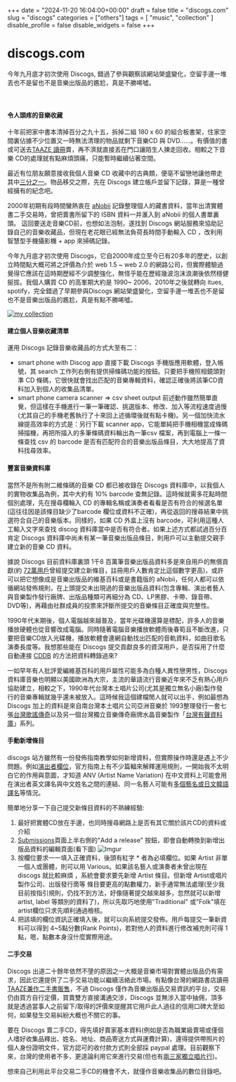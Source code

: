 +++
date = "2024-11-20 16:04:00+00:00"
draft = false
title = "discogs.com"
slug = "discogs"
categories = ["others"]
tags = [
  "music",
  "collection"
  ]
disable_profile = false
disable_widgets = false
+++
# discogs.com
今年九月底才初次使用 Discogs, 錯過了參與觀察該網站榮盛變化，空留手邊一堆丟也不是留也不是音樂出版品的尷尬，真是不勝唏噓。
<!--more-->　
#### 令人頭疼的音樂收藏
十年前把家中書本清掉百分之九十五，拆掉二組 180 x 60 的組合板書架，住家空間裏佔據不少位置又一時無法清理的物品就剩下音樂CD 與 DVD......。有價值的書或可送去[TAAZE 讀冊](https://self.jxtsai.info/2016/06/blog-post_23.html)賣，再不濟就直接丟在門口讓陌生人揀走回收。相較之下音樂 CD的處理就有點麻煩頭痛，只能暫時繼續佔著空間。

最近有位朋友願意接收我個人音樂 CD 收藏中的古典類，便亳不留戀地讓他帶走其中[三分之一](https://www.discogs.com/user/jxtsai/collection?page=1&sort=added%2Cdesc&folder=7809482&limit=25)。物品移交之際，先在 Discogs 建立帳戶並留下記錄，算是一種曾經擁有的紀念吧。

2000年初期有段時間蠻熱衷在 [aNobii](https://www.anobii.com/zh-Hant/a5288/profile/books) 記錄整理個人的藏書資料，當年出清實體書二手交易時，曾把賣書所留下的 ISBN 資料一并滙入到 aNobii 的個人書單裏頭。 這回要送走音樂CD前，也想如法泡制，遂找到 Discogs 網站服務來協助記錄自己的音樂收藏品，但現在老花眼已經無法負荷長時間手動輸入 CD ，改利用智慧型手機攝影機 + app 來掃碼記錄。

今年九月底才初次使用 Discogs，它自2000年成立至今已有20多年的歷史，以創立時間點大概可將之評價為介於 web 1.5 ~ web 2.0 的網路公司，但實際體驗過覺得它應該在這時期歷經不少調整強化，無怪乎能在歷經幾波泡沫浪潮後依然穩健挻拔。我個人購買 CD 的高峯期大約是 1990~ 2006，2010年之後就轉向 itues, spotify，完全錯過了早期參與Discogs 網站榮盛變化，空留手邊一堆丟也不是留也不是音樂出版品的尷尬，真是有點不勝唏噓。

[![my collection](https://imgur.com/MVnVoCq.png)](https://www.discogs.com/user/jxtsai/collection)

#### 建立個人音樂收藏清單
運用 Discogs 記錄音樂收藏品的方式大至有二： 

- smart phone with Discog app
直接下載 Discogs 手機版應用軟體，登入帳號，其 search 工作列右側有提供掃條碼功能的按鈕。只要把手機照相鏡頭對準 CD 條碼，它很快就會找出匹配的音樂專輯資料，確認正確後將該筆CD資料加入到個人的收集品清單。
- smart phone camera scanner => csv sheet output 
前述動作雖然簡單直覺，但這樣在手機進行一筆一筆確認、挑選版本、修改、加入等流程速度過慢(尤其自己的手機老舊執行了十來回上述循環後就有點卡機)。另一個加快流水線提高效率的方式是：另行下載 scanner app，它能單純把手機相機當成條碼掃描機，再把所描入的多筆條碼資料輪出為一筆csv 檔案，再到電腦上一條一條查找 csv 的 barcode 是否有匹配符合的音樂出版品條目，大大地提高了資料找尋效率。

#### 豐富音樂資料庫
當然不是所有附二維條碼的音樂 CD 都已被收錄在 Discogs 資料庫中，以我個人的實物收集品為例，其中大約有 10% barcode 查無記錄。這時候就需多花點時間個別處理，先在搜尋欄輪入 CD 的專輯名稱或演奏者看看是否有符合的候選名單(這往往因是該條目缺少了barcode 欄位或資料不正確)，再從返回的搜尋結果中挑選符合自己的音樂版本。同樣的，如果 CD 外盒上沒有 barcode，可利用這種人工輸入文字來查找 discog 資料庫當中是否有符合者。如果上述方式都試過百分百肯定 Discogs 資料庫中尚未有某一筆音樂出版品條目，則用戶可以主動提交親手建立新的音樂 CD 資料。　 

據說 Discogs 目前資料庫裏頭 1千8 百萬筆音樂出版品資料多是來自用戶的無償貢獻(約 [72萬用戶](https://www.discogs.com/stats/contributors)曾經提交建立新條目，註冊用戶人數肯定比這個數字更高)，或許可以把它想像成是音樂出版品的維基百科或是書籍版的 aNobii，任何人都可以依循網站發佈規則，在上頭提交未出現過的音樂出版品資料(包含專輯、演出者藝人與音樂製作發行廠牌、出版品種類可再細分為 CD、LP黑膠、卡帶、錄音帶、DVD等)，再藉由社群成員的投票來評斷所提交的音樂條目正確度與完整性。

1990年代末期後，個人電腦越來越普及，當年光碟機還算是標配，許多人的音樂播放硬體也從音響改成電腦。同時隨著電腦音樂播放軟體雨後春筍且不斷改進，只要把音樂CD放入光碟機，播放軟體會連網自動找出匹配的音軌資料，如曲目歌名演奏長度等。我想那些能在 Discogs  提交貢獻良多的資深用戶，是否採用了什麼自動連接 [CDDB](https://en.wikipedia.org/wiki/CDDB) 的方法把資料轉錄過來?

一如早年有人批評愛編維基百科的用戶屬性可能多為白種人異性戀男性，Discogs 資料庫音樂也明顯以美國歐洲為大宗，主流的華語流行音樂近年來不乏有熱心用戶協助建立，相較之下，1990年代台灣本土唱片公司(尤其是獨立無名小廠)製作發行的音樂專輯就幾乎還未被放入。這時候我這個建檔閒人就可以出手，例如最想為 Discogs 加上的資料是來自南台灣本土唱片公司亞洲音樂於 1993整理發行一套七張[台灣歌謠傳奇](https://www.asia-records.com.tw/index.php?cat=c84_%E5%8F%B0%E7%81%A3%E6%AD%8C%E8%AC%A0%E5%82%B3%E5%A5%87%E7%B3%BB%E5%88%97.html)以及另一個台灣獨立音樂傳奇廠牌水晶音樂製作「[台灣有聲資料庫](https://audio.nmth.gov.tw/audio/zh-TW/Location/Detail/c9f27033-98d6-40f5-bd6c-77d5fcf02779)」系列。

#### 手動新增條目
discogs 站方雖然有一份發佈指南教學如何新增資料，但實際操作時還是遇上不少問題。例如[演出者欄位](https://support.discogs.com/hc/en-us/articles/360005054753-Database-Guidelines-2-Artist#Artist_Name_Variation_ANV)，官方指南上有不少篇輻來解釋運用規則，一開始我不太明白它的作用與意圖，才知道 ANV (Artist Name Variation) 在中文資料上可能會用在演出者英文譯名與中文姓名之間的連結、同一名藝人可能有[多個藝名或日文韓語譯名](https://www.discogs.com/artist/304444-Faye-Wong)等情況。

簡單地分享一下自己提交新條目資料的不熟練經驗:
1. 最好把實體CD放在手邊，也同時搜尋網路上是否有其它關於該片CD的資料或介紹
2. [Submissions](https://www.discogs.com/submissions)頁面上半右側的"Add a release" 按鈕，即會自動轉換到新增出版品資料的編輯頁面(看下圖)
![Imgur](https://imgur.com/YEsBCby.png)
3. 按欄位要求一一填入正確資料，後頭有紅字 * 者為必填欄位。如果 Artist 非單一個人或團體，則可以用 Various。如果該名藝人或演奏者未曾出現在 discogs 就比較麻煩 ，系統會要求要先新增 Artist 條目。但新增 Artist或唱片製作公司、出版發行啇等 條目要更高的點數權力，新手通常無法處理(至少我目前按指引規則，仍找不到方法，好像隨著提交越來越多，忽然就可以新增 artist, label 等類別的資料了)，所以先取巧地使用"Traditional" 或"Folk"填在 artist欄位只求先順利通過檢核。
4. 把該填的欄位資訊正確填入後，就可以向系統提交發佈。用戶每提交一筆新資料可以得到 4~5點分數(Rank Points)，若對他人的資料進行修改補充則可得 1 點，嗯，點數本身沒什麼實際用途。

#### 二手交易
Discogs 出道二十餘年依然不墬的原因之一大概是音樂市場對實體出版品仍有需求，因此它還提供了二手交易功能以繼續活絡此市場。有點像台灣的網路書店讀冊[TAAZE兼作二手書販售](https://www.taaze.tw/sell_used_books.html)，不過 Discogs 僅作為音樂出版品交易資訊的平台，交易仍由買方自行定價，買賣雙方直接溝通交涉，Discogs 並無涉入當中抽佣，頂多就是透過當事人之前留下/取得的評價來提醒其它用戶此人過往的信用口碑大至如何，如果發生交易糾紛大概也不關它的事。

要在 Discogs 賣二手CD，得先填好賣家基本資料(例如是否為職業級賣場或僅個人嗜好收集品釋出、姓名、地址、商品寄送方式與運費計算)，還得提供帶照片的個人身份證明文件，官方認可的收付款方式則全部採 paypal 處理。目前觀察下來，台灣的使用者不多，更遑論利用它來進行交易(但也有[兩三家獨立唱片行](https://www.discogs.com/record-stores/list/))。

想來自己利用此平台交易二手CD的機會不大，就僅作音樂收集品的數位目錄吧。